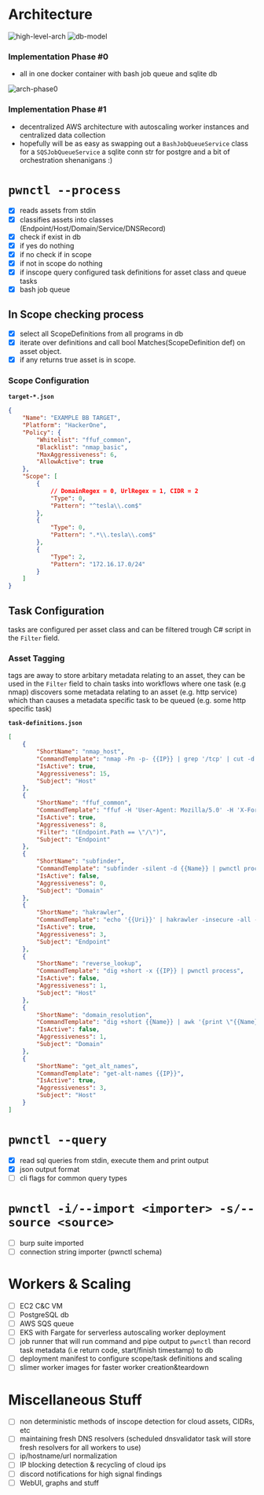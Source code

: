 
# Architecture

![high-level-arch](Images/high-level-arch.png)
![db-model](Images/db-model.PNG)

### Implementation Phase #0

- all in one docker container with bash job queue and sqlite db

![arch-phase0](Images/arch-phase0.png)

### Implementation Phase #1

- decentralized AWS architecture with autoscaling worker instances and centralized data collection
- hopefully will be as easy as swapping out a `BashJobQueueService` class for a `SQSJobQueueService` a sqlite conn str for postgre and a bit of orchestration shenanigans :)

# `pwnctl --process`

- [x] reads assets from stdin
- [x] classifies assets into classes (Endpoint/Host/Domain/Service/DNSRecord)
- [x] check if exist in db
- [x] if yes do nothing
- [x] if no check if in scope
- [x] if not in scope do nothing
- [x] if inscope query configured task definitions for asset class and queue tasks
- [x] bash job queue

## In Scope checking process

- [x] select all ScopeDefinitions from all programs in db
- [x] iterate over definitions and call bool Matches(ScopeDefinition def) on asset object.
- [x] if any returns true asset is in scope.

### Scope Configuration
**`target-*.json`**
```JSON
{
    "Name": "EXAMPLE BB TARGET",
    "Platform": "HackerOne",
    "Policy": {
        "Whitelist": "ffuf_common",
        "Blacklist": "nmap_basic",
        "MaxAggressiveness": 6,
        "AllowActive": true
    },
    "Scope": [
        {
			// DomainRegex = 0, UrlRegex = 1, CIDR = 2
            "Type": 0,
            "Pattern": "^tesla\\.com$"
        },
        {
            "Type": 0,
            "Pattern": ".*\\.tesla\\.com$"
        },
        {
            "Type": 2,
            "Pattern": "172.16.17.0/24"
        }
    ]
}
```

## Task Configuration

tasks are configured per asset class and can be filtered trough C# script in the `Filter` field. 

### Asset Tagging

tags are away to store arbitary metadata relating to an asset, they can be used in the `Filter` field to chain tasks into workflows where one task (e.g nmap) discovers some metadata relating to an asset (e.g. http service) which than causes a metadata specific task to be queued (e.g. some http specific task)

**`task-definitions.json`**
```JSON
[
    {
        "ShortName": "nmap_host",
        "CommandTemplate": "nmap -Pn -p- {{IP}} | grep '/tcp' | cut -d '/' -f 1 | while read port; do echo \"{{IP}}:$port\"; done | pwnctl process",
        "IsActive": true,
        "Aggressiveness": 15,
        "Subject": "Host"
    },
    {
        "ShortName": "ffuf_common",
        "CommandTemplate": "ffuf -H 'User-Agent: Mozilla/5.0' -H 'X-Forwarded-For: 127.0.0.1' -w /tools/wordlist/SecLists/Discovery/Web-Content/common.txt {{Uri}}/FUZZ | grep Status | awk '{print $1}' | while read path; do echo \"{{Uri}}$path\"; done | pwnctl process",
        "IsActive": true,
        "Aggressiveness": 8,
        "Filter": "(Endpoint.Path == \"/\")",
        "Subject": "Endpoint"
    },
    {
        "ShortName": "subfinder",
        "CommandTemplate": "subfinder -silent -d {{Name}} | pwnctl process",
        "IsActive": false,
        "Aggressiveness": 0,
        "Subject": "Domain"
    },
    {
        "ShortName": "hakrawler",
        "CommandTemplate": "echo '{{Uri}}' | hakrawler -insecure -all -plain -headers 'User-Agent: Mozilla/5.0' | pwnctl process",
        "IsActive": true,
        "Aggressiveness": 3,
        "Subject": "Endpoint"
    },
    {
        "ShortName": "reverse_lookup",
        "CommandTemplate": "dig +short -x {{IP}} | pwnctl process",
        "IsActive": false,
        "Aggressiveness": 1,
        "Subject": "Host"
    },
    {
        "ShortName": "domain_resolution",
        "CommandTemplate": "dig +short {{Name}} | awk '{print \"{{Name}} IN A \" $1}'| pwnctl process",
        "IsActive": false,
        "Aggressiveness": 1,
        "Subject": "Domain"
    },
    {
        "ShortName": "get_alt_names",
        "CommandTemplate": "get-alt-names {{IP}}",
        "IsActive": true,
        "Aggressiveness": 3,
        "Subject": "Host"
    }
]
```

# `pwnctl --query`

- [x] read sql queries from stdin, execute them and print output
- [x] json output format
- [ ] cli flags for common query types

# `pwnctl -i/--import <importer> -s/--source <source>`

- [ ] burp suite imported
- [ ] connection string importer (pwnctl schema)

# Workers & Scaling

- [ ] EC2 C&C VM 
- [ ] PostgreSQL db
- [ ] AWS SQS queue 
- [ ] EKS with Fargate for serverless autoscaling worker deployment
- [ ] job runner that will run command and pipe output to `pwnctl` than record task metadata (i.e return code, start/finish timestamp) to db
- [ ] deployment manifest to configure scope/task definitions and scaling
- [ ] slimer worker images for faster worker creation&teardown

# Miscellaneous Stuff

- [ ] non deterministic methods of inscope detection for cloud assets, CIDRs, etc
- [ ] maintaining fresh DNS resolvers (scheduled dnsvalidator task will store fresh resolvers for all workers to use)
- [ ] ip/hostname/url normalization
- [ ] IP blocking detection & recycling of cloud ips
- [ ] discord notifications for high signal findings
- [ ] WebUI, graphs and stuff
